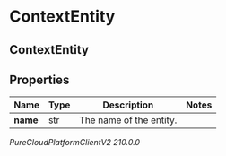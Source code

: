 # ContextEntity

## ContextEntity

## Properties

|Name | Type | Description | Notes|
|------------ | ------------- | ------------- | -------------|
| **name** | str | The name of the entity. | |



_PureCloudPlatformClientV2 210.0.0_
